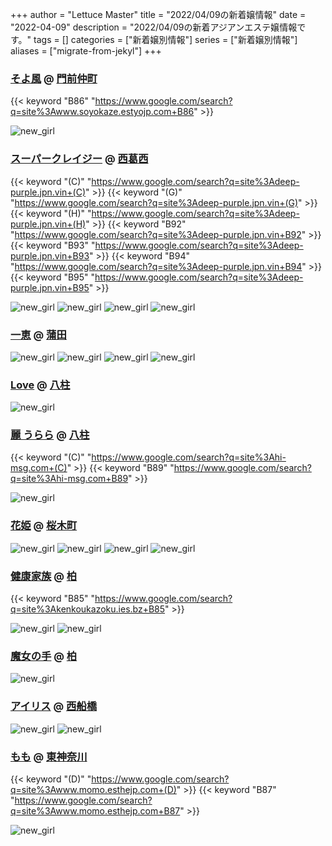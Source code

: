 +++
author = "Lettuce Master"
title = "2022/04/09の新着嬢情報"
date = "2022-04-09"
description = "2022/04/09の新着アジアンエステ嬢情報です。"
tags = []
categories = ["新着嬢別情報"]
series = ["新着嬢別情報"]
aliases = ["migrate-from-jekyl"]
+++
### [そよ風](http://www.soyokaze.estyojp.com/) @ [門前仲町](/post/monzennakacho)
{{< keyword "B86" "https://www.google.com/search?q=site%3Awww.soyokaze.estyojp.com+B86" >}} 

![new_girl](https://i.imgur.com/zEkPuWd.jpeg)
### [スーパークレイジー](https://deep-purple.jpn.vin/) @ [西葛西](/post/nishikasai)
{{< keyword "(C)" "https://www.google.com/search?q=site%3Adeep-purple.jpn.vin+(C)" >}} {{< keyword "(G)" "https://www.google.com/search?q=site%3Adeep-purple.jpn.vin+(G)" >}} {{< keyword "(H)" "https://www.google.com/search?q=site%3Adeep-purple.jpn.vin+(H)" >}} {{< keyword "B92" "https://www.google.com/search?q=site%3Adeep-purple.jpn.vin+B92" >}} {{< keyword "B93" "https://www.google.com/search?q=site%3Adeep-purple.jpn.vin+B93" >}} {{< keyword "B94" "https://www.google.com/search?q=site%3Adeep-purple.jpn.vin+B94" >}} {{< keyword "B95" "https://www.google.com/search?q=site%3Adeep-purple.jpn.vin+B95" >}} 

![new_girl](https://deep-purple.jpn.vin/photos/sites/34/2022/04/2022040816564238.jpg_300X450.jpg)
![new_girl](https://deep-purple.jpn.vin/photos/sites/34/2022/04/202204081703476.jpg_300X450.jpg)
![new_girl](https://deep-purple.jpn.vin/photos/sites/34/2022/04/2022040817065810.jpg_300X450.jpg)
![new_girl](https://deep-purple.jpn.vin/photos/sites/34/2022/04/2022040817204713.jpg_300X450.jpg)
### [一恵](http://kazue.me-es.com/) @ [蒲田](/post/kamata)


![new_girl](https://i.imgur.com/IrQwBN3.jpeg)
![new_girl](https://i.imgur.com/jPjsnbH.jpeg)
![new_girl](https://i.imgur.com/IR4TESy.jpeg)
![new_girl](https://i.imgur.com/cghI3Yh.jpeg)
### [Love](http://hi-msg.com/love999/) @ [八柱](/post/yabashira)


![new_girl](https://i.imgur.com/jBXTyOW.jpeg)
### [麗 うらら](http://hi-msg.com/urara777/) @ [八柱](/post/yabashira)
{{< keyword "(C)" "https://www.google.com/search?q=site%3Ahi-msg.com+(C)" >}} {{< keyword "B89" "https://www.google.com/search?q=site%3Ahi-msg.com+B89" >}} 

![new_girl](https://i.imgur.com/jGTXI8N.jpeg)
### [花姫](https://okaeribaby.xyz/) @ [桜木町](/post/sakuragicho)


![new_girl](https://okaeribaby.xyz/_src/65257464/unnamed_20220218131437998.jpg)
![new_girl](https://okaeribaby.xyz/_src/65257466/img20220325175616428005.png)
![new_girl](https://okaeribaby.xyz/_src/65257470/8a018bf08766fc78b0e72a6e4bcccfb.jpg)
![new_girl](https://okaeribaby.xyz/_src/65257638/unnamed_20220218131437998.jpg)
### [健康家族](https://kenkoukazoku.ies.bz/) @ [柏](/post/kashiwa)
{{< keyword "B85" "https://www.google.com/search?q=site%3Akenkoukazoku.ies.bz+B85" >}} 

![new_girl](https://kenkoukazoku.ies.bz/photos/sites/22/2022/04/2022040805243346.jpg_300X400.jpg)
![new_girl](https://kenkoukazoku.ies.bz/photos/sites/22/2022/04/2022040805243443.jpg_300X400.jpg)
### [魔女の手](http://olth2.xyz/) @ [柏](/post/kashiwa)


![new_girl](https://i.imgur.com/TMxwmbB.jpeg)
### [アイリス](https://iris.ests.jp/) @ [西船橋](/post/nishifunabashi)


![new_girl](https://iris.ests.jp/photos/sites/58/2022/03/2022032818030113-302x399.jpeg_302X450.jpeg)
![new_girl](https://iris.ests.jp/photos/sites/58/2022/04/2022040823512422-302x422.jpeg_302X450.jpeg)
### [もも](http://www.momo.esthejp.com/) @ [東神奈川](/post/higashikanagawa)
{{< keyword "(D)" "https://www.google.com/search?q=site%3Awww.momo.esthejp.com+(D)" >}} {{< keyword "B87" "https://www.google.com/search?q=site%3Awww.momo.esthejp.com+B87" >}} 

![new_girl](https://i.imgur.com/xDsUzT6.jpeg)
